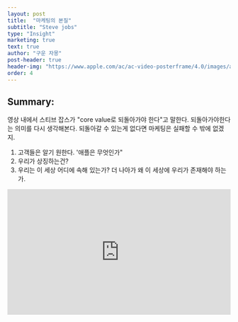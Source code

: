 ```yaml
---
layout: post
title:  "마케팅의 본질"
subtitle: "Steve jobs"
type: "Insight"
marketing: true
text: true
author: "구운 자몽"
post-header: true
header-img: "https://www.apple.com/ac/ac-video-posterframe/4.0/images/ac_video_poster_960x540_2x.jpg"
order: 4
---
```

## Summary: 

영상 내에서 스티브 잡스가 "core value로 되돌아가야 한다"고 말한다. 되돌아가야한다는 의미를 다시 생각해본다. 되돌아갈 수 있는게 없다면 마케팅은 실패할 수 밖에 없겠지.

1. 고객들은 알기 원한다. '애플은 무엇인가"
2. 우리가 상징하는건?
3. 우리는 이 세상 어디에 속해 있는가? 더 나아가 왜 이 세상에 우리가 존재해야 하는가.
  
<style>.embed-container { position: relative; padding-bottom: 56.25%; height: 0; overflow: hidden; max-width: 100%; } .embed-container iframe, .embed-container object, .embed-container embed { position: absolute; top: 0; left: 0; width: 100%; height: 100%; }</style><div class='embed-container'><iframe src='https://www.youtube.com/embed/EWSA7Lykvt4' frameborder='0' allowfullscreen></iframe></div>


